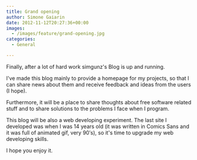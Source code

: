 ```yaml
---
title: Grand opening
author: Simone Gaiarin
date: 2012-11-12T20:27:36+00:00
images:
  - /images/feature/grand-opening.jpg
categories:
  - General

---
```

Finally, after a lot of hard work simgunz's Blog is up and running.

I've made this blog mainly to provide a homepage for my projects, so that I can share news about them and receive feedback and ideas from the users (I hope).<!--more-->

Furthermore, it will be a place to share thoughts about free software related stuff and to share solutions to the problems I face when I program.

This blog will be also a web developing experiment. The last site I developed was when I was 14 years old (it was written in Comics Sans and it was full of animated gif, very 90′s), so it's time to upgrade my web developing skills.

I hope you enjoy it.
